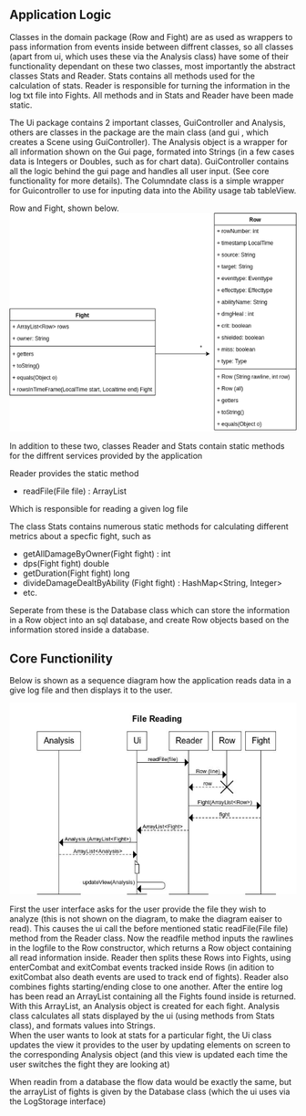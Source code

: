 ## Application Logic
Classes in the domain package (Row and Fight) are as used as wrappers to pass information from events inside between diffrent classes, so all classes (apart from ui, which uses these via the Analysis class) have some of their functionality dependant on these two classes, most importantly the abstract classes Stats and Reader. Stats contains all methods used for the calculation of stats. Reader is responsible for turning the information in the log txt file into Fights. All methods and in Stats and Reader have been made static.

The Ui package contains 2 important classes, GuiController and Analysis, others are classes in the package are the main class (and gui , which creates a Scene using GuiController). The Analysis object is a wrapper for all information shown on the Gui page, formated into Strings (in a few cases data is Integers or Doubles, such as for chart data). GuiController contains all the logic behind the gui page and handles all user input. (See core functionality for more details). The Columndate class is a simple wrapper for Guicontroller to use for inputing data into the Ability usage tab tableView.

Row and Fight, shown below.  
![architecture](/documentation/images/architecture.png)

In addition to these two, classes Reader and Stats contain static methods for the diffrent services provided by the application

Reader provides the static method  
  * readFile(File file) : ArrayList<Fight>  
 
Which is responsible for reading a given log file

The class Stats contains numerous static methods for calculating different metrics about a specfic fight, such as
  * getAllDamageByOwner(Fight fight) : int
  * dps(Fight fight) double
  * getDuration(Fight fight) long
  * divideDamageDealtByAbility (Fight fight) : HashMap<String, Integer>
  * etc.  
  

Seperate from these is the Database class which can store the information in a Row object into an sql database, and create Row objects based on the information stored inside a database.





## Core Functionility  

Below is shown as a sequence diagram how the application reads data in a give log file and then displays it to the user.

![file reading](/documentation/images/FileReading.JPG)

First the user interface asks for the user provide the file they wish to analyze (this is not shown on the diagram, to make the diagram eaiser to read). This causes the ui call the before mentioned static readFile(File file) method from the Reader class. Now the readfile method inputs the rawlines in the logfile to the Row constructor, which returns a Row object containing all read information inside. Reader then splits these Rows into Fights, using enterCombat and exitCombat events tracked inside Rows (in adition to exitCombat also death events are used to track end of fights). Reader also combines fights starting/ending close to one another. After the entire log has been read an ArrayList containing all the Fights found inside is returned.  
With this ArrayList, an Analysis object is created  for each fight. Analysis class calculates all stats displayed by the ui (using methods from Stats class), and formats values into Strings.  
When the user wants to look at stats for a particular fight, the Ui class updates the view it provides to the user by updating elements on screen to the corresponding Analysis object (and this view is updated each time the user switches the fight they are looking at)

When readin from a database the flow data would be exactly the same, but the arrayList of fights is given by the Database class (which the ui uses via the LogStorage interface)
